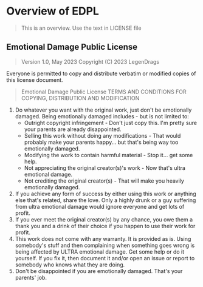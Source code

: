 # Overview of EDPL
 > This is an overview. Use the text in LICENSE file


## Emotional Damage Public License

> Version 1.0, May 2023
> Copyright (C) 2023 LegenDrags

Everyone is permitted to copy and distribute verbatim or modified
copies of this license document.

> Emotional Damage Public License
> TERMS AND CONDITIONS FOR COPYING, DISTRIBUTION AND MODIFICATION

1. Do whatever you want with the original work, just don't be emotionally damaged.
Being emotionally damaged includes - but is not limited to:
	- Outright copyright infringement - Don't just copy this. I'm pretty sure your parents are already disappointed.
	- Selling this work without doing any modifications - That would probably make your parents happy... but that's being way too emotionally damaged.
	- Modifying the work to contain harmful material - Stop it... get some help.
	- Not appreciating the original creator(s)'s work - Now that's ultra emotional damage.
	- Not crediting the original creator(s) - That will make you heavily emotionally damaged.
2. If you achieve any form of success by either using this work or anything else that's related, share the love. Only a highly drunk or a guy suffering from ultra emotional damage would ignore everyone and get lots of profit.
3. If you ever meet the original creator(s) by any chance, you owe them a thank you and a drink of their choice if you happen to use their work for profit.
4. This work does not come with any warranty. It is provided as is. Using somebody's stuff and then complaining when something goes wrong is being affected by ULTRA emotional damage. Get some help or do it yourself. If you fix it, then document it and/or open an issue or report to somebody who knows what they are doing.
5. Don't be disappointed if you are emotionally damaged. That's your parents' job.
